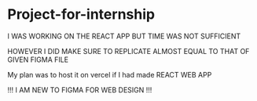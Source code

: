 # Project-for-internship

I WAS WORKING ON THE REACT APP BUT TIME WAS NOT SUFFICIENT

HOWEVER I DID MAKE SURE TO REPLICATE ALMOST EQUAL TO THAT OF GIVEN FIGMA FILE

My plan was to host it on vercel if I had made REACT WEB APP

!!! I AM NEW TO FIGMA FOR WEB DESIGN !!!
